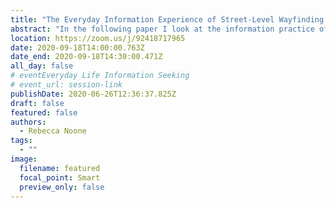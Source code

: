 ```yaml
---
title: "The Everyday Information Experience of Street-Level Wayfinding: A Critical Look"
abstract: "In the following paper I look at the information practice of wayfinding - the means by which people orient in and navigate through spaces. In contemporary information conditions of networked mobility, wayfinding is often associated with ‘asking’ Google Maps to locate where something is and how to get there. Google Maps is the most popular application for mobile devices with over 1 billion people putting it to work every month. Despite this frequency, there is little information available on how Google Maps is used. As technology writer Andrew J. Hawkins proclaims (2017), “we just need the directions, the right subway route, or the name of that good sushi place.” What is happening in these moments when one needs directions? And more specifically, to paraphrase Sarah Sharma (2012), whose routes become reified by Google Maps? I argue that the imaginary of the Google Maps ‘user’ is more than simply an archetype but an orientation within a spatialization of information that are made evident in acts of everyday wayfinding. The paper’s focus is to reflect on the intersections and the divergences between the Google Maps rhetoric and the types of street-level observed during the research."
location: https://zoom.us/j/92418717965
date: 2020-09-18T14:00:00.763Z
date_end: 2020-09-18T14:30:00.471Z
all_day: false
# eventEveryday Life Information Seeking
# event_url: session-link
publishDate: 2020-06-26T12:36:37.825Z
draft: false
featured: false
authors:
  - Rebecca Noone
tags:
  - ""
image:
  filename: featured
  focal_point: Smart
  preview_only: false
---
```

